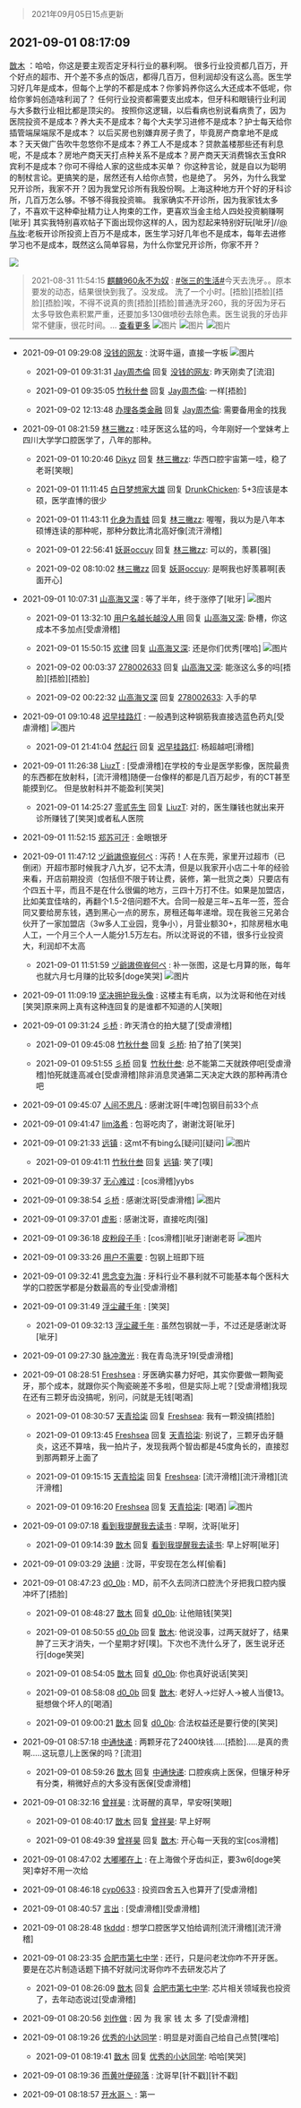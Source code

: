 > 2021年09月05日15点更新
<link rel="stylesheet" href="https://cdn.jsdelivr.net/gh/taotie6/sampleJSON@main/css/photo_show.css">


 ## 2021-09-01 08:17:09 

 [㪚木](https://www.coolapk.com/feed/29679510?shareKey=YTJiNTJjMTYwYjU3NjEzMmJlNTY~) ：哈哈，你这是要主观否定牙科行业的暴利啊。
很多行业投资都几百万，开个好点的超市、开个差不多点的饭店，都得几百万，但利润却没有这么高。医生学习好几年是成本，但每个上学的不都是成本？你爹妈养你这么大还成本不低呢，你给你爹妈创造啥利润了？
任何行业投资都需要支出成本<!--break-->，但牙科和眼镜行业利润与大多数行业相比都是顶尖的。
按照你这逻辑，以后看病也别说看病贵了，因为医院投资不是成本？养大夫不是成本？每个大夫学习进修不是成本？护士每天给你插管端屎端尿不是成本？
以后买房也别嫌弃房子贵了，毕竟房产商拿地不是成本？天天做广告吹牛忽悠你不是成本？养工人不是成本？贷款盖楼那些还有利息呢，不是成本？房地产商天天打点种关系不是成本？房产商天天消费锦衣玉食RR宾利不是成本？你可不得给人家的这些成本买单？
你这种言论，就是自以为聪明的制杖言论。更搞笑的是，居然还有人给你点赞，也是绝了。
另外，为什么我堂兄开诊所，我家不开？因为我堂兄诊所有我股份啊。上海这种地方开个好的牙科诊所，几百万怎么够。不够不得我投资嘛。
我家确实不开诊所，因为我家钱太多了，不喜欢干这种牵扯精力让人拘束的工作，更喜欢当金主给人四处投资躺赚啊[呲牙]
其实我特别喜欢帖子下面出现你这样的人，因为怼起来特别好玩[呲牙]//<a class="feed-link-uname" href="/u/与妆">@与妆</a>:老板开诊所投资上百万不是成本，医生学习好几年也不是成本，每年去进修学习也不是成本，既然这么简单容易，为什么你堂兄开诊所，你家不开？ 

<div class="album">
<img class="img-item" src="https://image.coolapk.com/feed/2020/0606/14/1081091_39c516f3_5623_1393@320x180.gif" />
</div>

> 2021-08-31 11:54:15 
> [麒麟960永不为奴](https://www.coolapk.com/feed/29659856?shareKey=YTlmZTFmMDQxN2ZlNjEzMmJlNTY~) : <a class="feed-link-tag" href="/t/张三的生活?type=0">#张三的生活#</a>今天去洗牙。。原本要发的动态，结果很快到我了。没发成。  洗了一个小时。[捂脸][捂脸][捂脸][捂脸]唉，不得不说真的贵[捂脸][捂脸]普通洗牙260，我的牙因为牙石太多导致色素积累严重，还要加多130做喷砂去除色素。医生说我的牙齿非常不健康，很花时间。... <a href="">查看更多</a> 
![图片](https://image.coolapk.com/feed/2021/0831/11/3917460_ff2e1a70_2042_5837@2490x3328.jpeg)
![图片](https://image.coolapk.com/feed/2021/0831/11/3917460_3d2046b1_2042_5839@2490x3328.jpeg)
![图片](https://image.coolapk.com/feed/2021/0831/11/3917460_9b166185_2042_5841@2490x3328.jpeg)

 ------- 

- 2021-09-01 09:29:08 [没钱的网友](uid=3972965) : 沈哥牛逼，直接一字板 ![图片](https://image.coolapk.com/feed/2021/0901/09/3972965_9747_1527@828x1793.jpg)

    - 2021-09-01 09:31:31 [Jay周杰倫](uid=1010273) 回复 [没钱的网友](uid=3972965): 昨天刚卖了[流泪] 

    - 2021-09-01 09:35:05 [竹秋什叁](uid=2319428) 回复 [Jay周杰倫](uid=1010273): 一样[捂脸] 

    - 2021-09-02 12:13:48 [办理各类金融](uid=13568349) 回复 [Jay周杰倫](uid=1010273): 需要备用金的找我 

- 2021-09-01 08:21:59 [林三撇zz](uid=1357950) : 哇牙医这么猛的吗，今年刚好一个堂妹考上四川大学学口腔医学了，八年的那种。 

    - 2021-09-01 10:20:46 [Dikyz](uid=607864) 回复 [林三撇zz](uid=1357950): 华西口腔宇宙第一哇，稳了老哥[笑眼] 

    - 2021-09-01 11:11:45 [白日梦想家大雄](uid=1906208) 回复 [DrunkChicken](uid=1512379): 5+3应该是本硕，医学直博的很少 

    - 2021-09-01 11:43:11 [化身为青蛙](uid=1209189) 回复 [林三撇zz](uid=1357950): 喔喔，我以为是八年本硕博连读的那种呢，那种分数比清北高好像[流汗滑稽] 

    - 2021-09-01 22:56:41 [妖哥occuy](uid=1388591) 回复 [林三撇zz](uid=1357950): 可以的，羡慕[强] 

    - 2021-09-02 08:10:02 [林三撇zz](uid=1357950) 回复 [妖哥occuy](uid=1388591): 是啊我也好羡慕啊[表面开心] 

- 2021-09-01 10:07:31 [山高海又深](uid=681309) : 等了半年，终于涨停了[呲牙] ![图片](https://image.coolapk.com/feed/2021/0901/10/681309_2050_2171@828x156.jpg)

    - 2021-09-01 13:32:10 [用户名越长越没人用](uid=1404422) 回复 [山高海又深](uid=681309): 卧槽，你这成本不多加点[受虐滑稽] 

    - 2021-09-01 15:50:15 [欢律](uid=918479) 回复 [山高海又深](uid=681309): 还是你们优秀[嘿哈] ![图片](https://image.coolapk.com/feed/2021/0901/15/918479_c89dc3bf_2614_5691@1080x534.jpeg)

    - 2021-09-02 00:03:37 [278002633](uid=130056) 回复 [山高海又深](uid=681309): 能涨这么多的吗[捂脸][捂脸][捂脸] 

    - 2021-09-02 00:22:32 [山高海又深](uid=681309) 回复 [278002633](uid=130056): 入手的早 

- 2021-09-01 09:10:48 [迟早挂路灯](uid=874366) : 一般遇到这种钢筋我直接选蓝色药丸[受虐滑稽] ![图片](https://image.coolapk.com/feed/2021/0901/09/874366_17a39629_8645_3797@960x1602.png)

    - 2021-09-01 21:41:04 [然起行](uid=2111263) 回复 [迟早挂路灯](uid=874366): 杨超越吧[滑稽] 

- 2021-09-01 11:26:38 [LiuzT](uid=2145927) : [受虐滑稽]在学校的专业是医学影像，医院最贵的东西都在放射科，[流汗滑稽]随便一台像样的都是几百万起步，有的CT甚至能摸到亿。
但是放射科并不能盈利[笑哭] 

    - 2021-09-01 14:25:27 [零贰先生](uid=947181) 回复 [LiuzT](uid=2145927): 对的，医生赚钱也就出来开诊所赚钱了[笑哭]或者私人医院 

- 2021-09-01 11:52:15 [郑苏可汗](uid=678781) : 金眼银牙 

- 2021-09-01 11:47:12 [ヅ爺謸倷峩何ぺ](uid=11968954) : 泻药！人在东莞，家里开过超市（已倒闭）开超市那时候我才八九岁，记不太清，但是以我家开小店二十年的经验来看，开店前期投资（包括但不限于转让费，装修，第一批货之类）只要店有个四五十平，而且不是在什么很偏的地方，三四十万打不住。如果是加盟店，比如美宜佳啥的，再翻个1.5-2倍问题不大<!--break-->。合同一般是三年~五年一签，签合同又要给房东钱，遇到黑心一点的房东，房租还每年递增。现在我爸三兄弟合伙开了一家加盟店（3w多人工业园，竞争小），月营业额30+，扣除房租水电人工，一个月三个人一人能分1.5万左右。所以沈哥说的不错，很多行业投资大，利润却不太高 

    - 2021-09-01 11:51:59 [ヅ爺謸倷峩何ぺ](uid=11968954) : 补一张图，这是七月算的账，每年也就六月七月赚的比较多[doge笑哭] ![图片](https://image.coolapk.com/feed/2021/0901/11/11968954_9e2afff1_8318_2646@800x360.jpeg)

- 2021-09-01 11:09:19 [坚决拥护我头像](uid=1738203) : 这楼主有毛病，以为沈哥和他在对线[笑哭]原来网上真有这种连回复的是谁都不知道的人[笑眼] 

- 2021-09-01 09:31:24 [彡桥](uid=3740933) : 昨天清仓的拍大腿了[受虐滑稽] 

    - 2021-09-01 09:45:08 [竹秋什叁](uid=2319428) 回复 [彡桥](uid=3740933): 拍了拍了[笑哭] 

    - 2021-09-01 09:51:55 [彡桥](uid=3740933) 回复 [竹秋什叁](uid=2319428): 总不能第二天就跌停吧[受虐滑稽]怕死就逢高减仓[受虐滑稽]除非消息灵通第二天决定大跌的那种再清仓吧 

- 2021-09-01 09:45:07 [人间不思凡](uid=2080265) : 感谢沈哥[牛啤]包钢目前33个点 

- 2021-09-01 09:41:47 [lim洛希](uid=816320) : 包哥吃肉了，谢谢沈哥[呲牙] 

- 2021-09-01 09:21:33 [远镇](uid=1471248) : 这mt不有bing么[疑问][疑问] ![图片](https://image.coolapk.com/feed/2021/0901/09/1471248_d6221123_9291_2782@1440x3040.jpeg)

    - 2021-09-01 09:41:11 [竹秋什叁](uid=2319428) 回复 [远镇](uid=1471248): 笑了[噗] 

- 2021-09-01 09:39:37 [无心难过](uid=3681127) : [cos滑稽]yybs 

- 2021-09-01 09:38:54 [彡桥](uid=3740933) : 感谢沈哥[受虐滑稽] ![图片](https://image.coolapk.com/feed/2021/0901/09/3740933_3b2ff732_0333_3095@516x293.jpeg)

- 2021-09-01 09:37:01 [虚影](uid=1411988) : 感谢沈哥，直接吃肉[强] 

- 2021-09-01 09:36:18 [皮粉段子手](uid=884077) : [cos滑稽][呲牙]谢谢老哥 ![图片](https://image.coolapk.com/feed/2021/0901/09/884077_2005da36_0176_7753@1080x2400.jpeg)

- 2021-09-01 09:33:26 [用户不需要](uid=3378492) : 包钢上班即下班 

- 2021-09-01 09:32:41 [思念变为海](uid=3297485) : 牙科行业不暴利就不可能基本每个医科大学的口腔医学都是分数最高的专业[受虐滑稽] 

- 2021-09-01 09:31:49 [浮尘藏千年](uid=618671) : [笑哭] 

    - 2021-09-01 09:32:13 [浮尘藏千年](uid=618671) : 虽然包钢就一手，不过还是感谢沈哥[呲牙] 

- 2021-09-01 09:27:30 [脉冲激光](uid=1825566) : 我在青岛洗牙19[受虐滑稽] 

- 2021-09-01 08:28:51 [Freshsea](uid=1997345) : 牙医确实暴力好吧，其实你要做一颗陶瓷牙，那个成本，就跟你买个陶瓷碗差不多啦，但是实际上呢？[受虐滑稽]我现在还有三颗牙齿没搞呢，别问，问就是无钱[喝酒] 

    - 2021-09-01 08:30:57 [天青拾柒](uid=2874164) 回复 [Freshsea](uid=1997345): 我有一颗没搞[捂脸] 

    - 2021-09-01 09:13:45 [Freshsea](uid=1997345) 回复 [天青拾柒](uid=2874164): 别说了，三颗牙齿牙髓炎，这还不算啥，我一拍片子，发现我两个智齿都是45度角长的，直接怼到那两颗牙上面了 

    - 2021-09-01 09:15:15 [天青拾柒](uid=2874164) 回复 [Freshsea](uid=1997345): [流汗滑稽][流汗滑稽][流汗滑稽] 

    - 2021-09-01 09:16:20 [Freshsea](uid=1997345) 回复 [天青拾柒](uid=2874164): [喝酒] ![图片](https://image.coolapk.com/feed/2021/0901/09/1997345_bcc6d2fe_8978_9986@1438x1080.jpeg)

- 2021-09-01 09:07:18 [看到我提醒我去读书](uid=2577914) : 早啊，沈哥[呲牙] 

    - 2021-09-01 09:14:39 [㪚木](uid=1081091) 回复 [看到我提醒我去读书](uid=2577914): 早上好啊[呲牙] 

- 2021-09-01 09:03:29 [決絕](uid=2288436) : 沈哥，平安现在怎么样[偷看] 

- 2021-09-01 08:47:23 [d0_0b](uid=466123) : MD，前不久去同济口腔洗个牙把我口腔内膜冲坏了[捂脸] 

    - 2021-09-01 08:48:27 [㪚木](uid=1081091) 回复 [d0_0b](uid=466123): 让他赔钱[笑哭] 

    - 2021-09-01 08:50:55 [d0_0b](uid=466123) 回复 [㪚木](uid=1081091): 他说没事，过两天就好了，结果肿了三天才消失，一个星期才好[噗]。下次也不洗什么牙了，医生说牙还行[doge笑哭] 

    - 2021-09-01 08:54:05 [㪚木](uid=1081091) 回复 [d0_0b](uid=466123): 你也真好说话[笑哭] 

    - 2021-09-01 08:58:08 [d0_0b](uid=466123) 回复 [㪚木](uid=1081091): 老好人-&gt;烂好人-&gt;被人当傻13。挺想做个坏人的[喝酒] 

    - 2021-09-01 09:00:21 [㪚木](uid=1081091) 回复 [d0_0b](uid=466123): 合法权益还是要行使的[笑哭] 

- 2021-09-01 08:57:18 [中通快递](uid=524633) : 两颗牙花了2400块钱.....[捂脸].....是真的贵啊.....这玩意儿上医保的吗？[流泪] 

    - 2021-09-01 08:59:26 [㪚木](uid=1081091) 回复 [中通快递](uid=524633): 口腔疾病上医保，但镶牙种牙有分类，稍微好点的大多没有医保[受虐滑稽] 

- 2021-09-01 08:32:16 [曾祥昊](uid=6695078) : 沈哥醒的真早，早安呀[笑眼] 

    - 2021-09-01 08:40:17 [㪚木](uid=1081091) 回复 [曾祥昊](uid=6695078): 早上好啊 

    - 2021-09-01 08:49:39 [曾祥昊](uid=6695078) 回复 [㪚木](uid=1081091): 开心每一天我的宝[cos滑稽] 

- 2021-09-01 08:47:02 [大嘟嘟在上](uid=4316956) : 在上海做个牙齿纠正，要3w6[doge笑哭]幸好不用一次给 

- 2021-09-01 08:46:18 [cyp0633](uid=773302) : 投资四舍五入也算开了[受虐滑稽] 

- 2021-09-01 08:40:57 [言出](uid=1510922) : [受虐滑稽][受虐滑稽] 

- 2021-09-01 08:28:48 [tkddd](uid=2993456) : 想学口腔医学又怕给调剂[流汗滑稽][流汗滑稽] 

- 2021-09-01 08:23:35 [合肥市第七中学](uid=3597151) : 还行，只是问老沈你咋不开牙医。
要是在芯片制造话题下搞不好就问沈哥你咋不去研发芯片了 

    - 2021-09-01 08:26:09 [㪚木](uid=1081091) 回复 [合肥市第七中学](uid=3597151): 芯片相关领域我也投资了，去年动态说过[受虐滑稽] 

- 2021-09-01 08:20:56 [刘作做](uid=3250383) : 因 为 我 家 钱 太 多 了[受虐滑稽] 

- 2021-09-01 08:19:26 [优秀的小达同学](uid=3114536) : 明显是对面自己给自己点赞[嘿哈] 

    - 2021-09-01 08:19:41 [㪚木](uid=1081091) 回复 [优秀的小达同学](uid=3114536): 哈哈[笑哭] 

- 2021-09-01 08:19:36 [而黄叶便碎落](uid=2845514) : 沈哥早[针不戳][针不戳] 

- 2021-09-01 08:18:57 [开水哥丶](uid=608451) : 第一 

